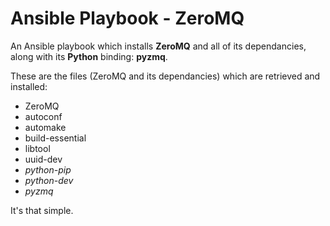 Ansible Playbook - ZeroMQ
=========================

An Ansible playbook which installs **ZeroMQ** and all of its dependancies, along with its **Python** binding: **pyzmq**.

These are the files (ZeroMQ and its dependancies) which are retrieved and installed:
	
* ZeroMQ
* autoconf
* automake
* build-essential
* libtool
* uuid-dev
* *python-pip*
* *python-dev*
* *pyzmq*

It's that simple.